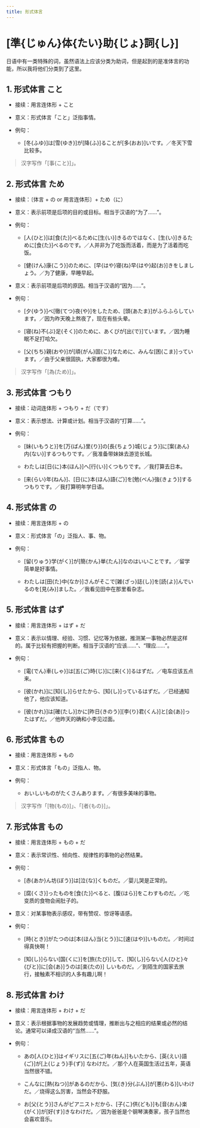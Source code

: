 ```yaml
---
title: 形式体言
---
```


# [準{じゅん}体{たい}助{じょ}詞{し}]

日语中有一类特殊的词，虽然语法上应该分类为助词，但是起到的是准体言的功能，所以我将他们分类到了这里。

## 1. 形式体言 こと

- 接续：用言连体形 + こと

- 意义：形式体言「こと」泛指事情。

- 例句：

    - [冬{ふゆ}]は[雪{ゆき}]が[降{ふ}]ることが[多{おお}]いです。／冬天下雪比较多。

> 汉字写作「[事{こと}]」。

## 2. 形式体言 ため

- 接续：〔体言 + の or 用言连体形〕+ ため（に）

- 意义：表示前项是后项的目的或目标。相当于汉语的“为了……”。

- 例句：

    - [人{ひと}]は[食{た}]べるために[生{い}]きるのではなく、[生{い}]きるために[食{た}]べるのです。／人并非为了吃饭而活着，而是为了活着而吃饭。

    - [健{けん}康{こう}]のために、[早{はや}寝{ね}早{はや}起{お}]きをしましょう。／为了健康，早睡早起。

- 意义：表示前项是后项的原因。相当于汉语的“因为……”。

- 例句：

    - [夕{ゆう}]べ[徹{てつ}夜{や}]をしたため、[頭{あたま}]がふらふらしています。／因为昨天晚上熬夜了，现在有些头晕。

    - [寝{ね}不{ぶ}足{そく}]のために、あくびが[出{で}]ています。／因为睡眠不足打哈欠。

    - [父{ちち}親{おや}]が[頑{がん}固{こ}]なために、みんな[困{こま}]っています。／由于父亲很固执，大家都很为难。

> 汉字写作「[為{ため}]」。

## 3. 形式体言 つもり

- 接续：动词连体形 + つもり + だ（です）

- 意义：表示想法、计算或计划。相当于汉语的“打算……”。

- 例句：

    - [妹{いもうと}]を[万{ばん}里{り}]の[長{ちょう}城{じょう}]に[案{あん}内{ない}]するつもりです。／我准备带妹妹去游览长城。

    - わたしは[日{に}本{ほん}]へ[行{い}]くつもりです。／我打算去日本。

    - [来{らい}年{ねん}]、[日{に}本{ほん}語{ご}]を[勉{べん}強{きょう}]するつもりです。／我打算明年学日语。

## 4. 形式体言 の

- 接续：用言连体形 + の

- 意义：形式体言「の」泛指人、事、物。

- 例句：

    - [留{りゅう}学{がく}]が[簡{かん}単{たん}]なのはいいことです。／留学简单是好事情。

    - わたしは[田{た}中{なか}]さんがそこで[雑{ざっ}誌{し}]を[読{よ}]んでいるのを[見{み}]ました。／我看见田中在那里看杂志。

## 5. 形式体言 はず

- 接续：用言连体形 + はず + だ

- 意义：表示以情理、经验、习惯、记忆等为依据，推测某一事物必然是这样的。属于比较有把握的判断。相当于汉语的“应该……”、“理应……”。

- 例句：

    - [電{でん}車{しゃ}]は[五{ご}時{じ}]に[来{く}]るはずだ。／电车应该五点来。

    - [彼{かれ}]に[知{し}]らせたから、[知{し}]っているはずだ。／已经通知他了，他应该知道。

    - [彼{かれ}]は[確{たし}]かに[昨日{きのう}][李{り}君{くん}]と[会{あ}]ったはずだ。／他昨天的确和小李见过面。

## 6. 形式体言 もの

- 接续：用言连体形 + もの

- 意义：形式体言「もの」泛指人、物。

- 例句：

    - おいしいものがたくさんあります。／有很多美味的事物。

> 汉字写作「[物{もの}]」、「[者{もの}]」。

## 7. 形式体言 もの

- 接续：用言连体形 + もの + だ

- 意义：表示常识性、倾向性、规律性的事物的必然结果。

- 例句：

    - [赤{あか}ん坊{ぼう}]は[泣{な}]くものだ。／婴儿哭是正常的。

    - [腐{くさ}]ったものを[食{た}]べると、[腹{はら}]をこわすものだ。／吃变质的食物会闹肚子的。

- 意义：对某事物表示感叹，带有赞叹、惊讶等语感。

- 例句：

    - [時{とき}]がたつのは[本{ほん}当{とう}]に[速{はや}]いものだ。／时间过得真快啊！

    - [知{し}]らない[国{くに}]を[旅{たび}]して、[知{し}]らない[人{ひと}々{びと}]に[会{あ}]うのは[楽{たの}]
      しいものだ。／到陌生的国家去旅行，接触素不相识的人多有趣儿啊！

## 8. 形式体言 わけ

- 接续：用言连体形 + わけ + だ

- 意义：表示根据事物的发展趋势或情理，推断出与之相应的结果或必然的结论。通常可以译成汉语的“当然……”。

- 例句：

    - あの[人{ひと}]はイギリスに[五{ご}年{ねん}]もいたから、[英{えい}語{ご}]が[上{じょう}手{ず}]
      なわけだ。／那个人在英国生活过五年，英语当然很不错。

    - こんなに[熱{ねつ}]があるのだから、[気{き}分{ぶん}]が[悪{わる}]いわけだ。／烧得这么厉害，当然会不舒服。

    - お[父{とう}]さんがピアニストだから、[子{こ}供{ども}]も[音{おん}楽{がく}]が[好{す}]きなわけだ。／因为爸爸是个钢琴演奏家，孩子当然也会喜欢音乐。
